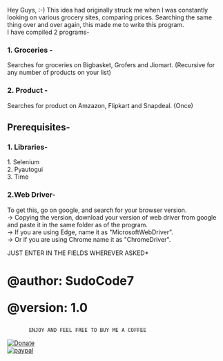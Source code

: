Hey Guys, :-)
This idea had originally struck me when I was constantly looking on various grocery sites, comparing prices.
Searching the same thing over and over again, this made me to write this program.<br />
I have compiled 2 programs-

<h3>1. Groceries -</h3> Searches for groceries on Bigbasket, Grofers and Jiomart. (Recursive for any number of products on your list)


<h3>2. Product -</h3> Searches for product on Amzazon, Flipkart and Snapdeal. (Once)

<h2>Prerequisites-</h2>

<h3>1. Libraries-</h3>
  1. Selenium<br />
  2. Pyautogui <br />
  3. Time <br />

<h3>2.Web Driver-</h3> To get this, go on google, and search for your browser version.<br />
-> Copying the version, download your version of web driver from google and paste it in the same folder as of the program.<br />
-> If you are using Edge, name it as "MicrosoftWebDriver".<br />
-> Or if you are using Chrome name it as "ChromeDriver".<br />

JUST ENTER IN THE FIELDS WHEREVER ASKED*
<h1>@author: SudoCode7 
  
@version: 1.0</h1>

           ENJOY AND FEEL FREE TO BUY ME A COFFEE
        
[![Donate](https://img.shields.io/badge/Donate-PayPal-green.svg)](https://www.paypal.me/SudoCode7)        
[![paypal](https://www.paypalobjects.com/en_US/i/btn/btn_donateCC_LG.gif)](https://www.paypal.me/SudoCode7)
